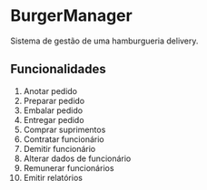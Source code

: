 # BurgerManager
Sistema de gestão de uma hamburgueria delivery.

## Funcionalidades
1. Anotar pedido
2. Preparar pedido
3. Embalar pedido
4. Entregar pedido
5. Comprar suprimentos
6. Contratar funcionário
7. Demitir funcionário
8. Alterar dados de funcionário
9. Remunerar funcionários
10. Emitir relatórios
